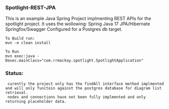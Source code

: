 ### Spotlight-REST-JPA

This is an example Java Spring Project implmenting REST APIs for the spotlight project. 
It uses the wollowing:
    Spring
    Java 17
    JPA/Hibernate
    Springfox/Swagger
    Configured for a Postgres db target.
    
    To Build run:
    mvn -e clean install
    
    To Run 
    mvn exec:java -Dexec.mainClass="com.rrmackay.spotlight.SpotlightApplication"
    
  ### Status:
     curently the project only has the findAll interface method implmented and will only functoin against the postgres database for diagram list retrieval.
     nodes and connections have not been fully implmented and only returning placeholder data.
